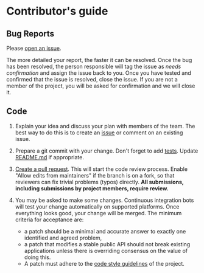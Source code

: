 # Contributor's guide

## Bug Reports

Please [open an issue][new-issue].

The more detailed your report, the faster it can be resolved. Once the
bug has been resolved, the person responsible will tag the issue as
_needs confirmation_ and assign the issue back to you. Once you have
tested and confirmed that the issue is resolved, close the issue. If
you are not a member of the project, you will be asked for
confirmation and we will close it.

[new-issue]: https://github.com/tweag/capabilities-via/issues/new

## Code

1. Explain your idea and discuss your plan with members of the team.
   The best way to do this is to create an [issue][issue-tracker] or
   comment on an existing issue.
1. Prepare a git commit with your change. Don't forget to
   add [tests][tests]. Update [README.md](./README.md) if appropriate.
1. [Create a pull request][create-pull-request]. This will start the
   code review process. Enable "Allow edits from maintainers" if the
   branch is on a fork, so that reviewers can fix trivial problems
   (typos) directly. **All submissions, including submissions by
   project members, require review.**
1. You may be asked to make some changes. Continuous integration bots
   will test your change automatically on supported platforms. Once
   everything looks good, your change will be merged. The minimum
   criteria for acceptance are:

   * a patch should be a minimal and accurate answer to exactly one
     identified and agreed problem,
   * a patch that modifies a stable public API should not break existing
     applications unless there is overriding consensus on the value of
     doing this.
   * A patch must adhere to the [code style guidelines][style-guide]
     of the project.

[issue-tracker]: https://github.com/tweag/capabilities-via/issues
[tests]: ./examples
[create-pull-request]: https://help.github.com/articles/creating-a-pull-request/
[style-guide]: https://github.com/tweag/guides/blob/master/style/
